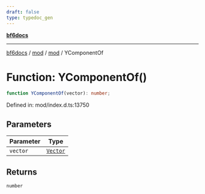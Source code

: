```yaml
---
draft: false
type: typedoc_gen
---
```


[**bf6docs**](../../../_index.md)

***

[bf6docs](../../../_index.md) / [mod](../../_index.md) / [mod](../_index.md) / YComponentOf

# Function: YComponentOf()

```ts
function YComponentOf(vector): number;
```

Defined in: mod/index.d.ts:13750

## Parameters

| Parameter | Type |
| ------ | ------ |
| `vector` | [`Vector`](../Vector/_index.md) |

## Returns

`number`
